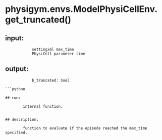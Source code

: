 # physigym.envs.ModelPhysiCellEnv.get_truncated()


## input:
```
            settingxml max_time
            PhysiCell parameter time

```

## output:
```
            b_truncated: bool

```python

## run:
```
            internal function.

```

## description:
```
            function to evaluate if the episode reached the max_time specified.
        
```